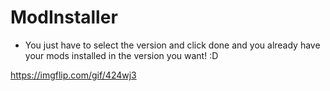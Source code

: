 # ModInstaller
- You just have to select the version and click done and you already have your mods installed in the version you want!
:D

https://imgflip.com/gif/424wj3
